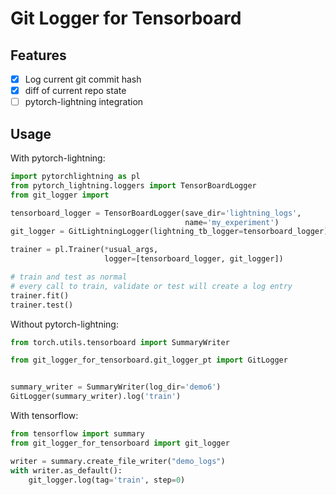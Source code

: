 # Git Logger for Tensorboard

## Features

- [x] Log current git commit hash
- [x] diff of current repo state
- [ ] pytorch-lightning integration

## Usage

With pytorch-lightning:

```python
import pytorchlightning as pl
from pytorch_lightning.loggers import TensorBoardLogger
from git_logger import

tensorboard_logger = TensorBoardLogger(save_dir='lightning_logs',
                                       name='my_experiment')
git_logger = GitLightningLogger(lightning_tb_logger=tensorboard_logger)

trainer = pl.Trainer(*usual_args,
                     logger=[tensorboard_logger, git_logger])

# train and test as normal
# every call to train, validate or test will create a log entry
trainer.fit()
trainer.test()
```

Without pytorch-lightning:

```python
from torch.utils.tensorboard import SummaryWriter

from git_logger_for_tensorboard.git_logger_pt import GitLogger


summary_writer = SummaryWriter(log_dir='demo6')
GitLogger(summary_writer).log('train')
```

With tensorflow:
```python
from tensorflow import summary
from git_logger_for_tensorboard import git_logger

writer = summary.create_file_writer("demo_logs")
with writer.as_default():
    git_logger.log(tag='train', step=0)
```